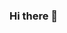 ### Hi there 👋

<!--
**artemismars/artemismars** is a ✨ _special_ ✨ repository because its `README.md` (this file) appears on your GitHub profile.

Here are some ideas to get you started:

- 🔭 I’m currently working on making a website for stocks.
- 🌱 I’m currently learning nodejs
- 👯 I’m looking to collaborate on projects related to stocks.
- 🤔 I’m looking for help with making graphs in javascript.
- 💬 Ask me about ...
- 📫 How to reach me: artemismars@outlook.com
- 😄 Pronouns: ...
- ⚡ Fun fact:  I am delusional about my dream.
-->
